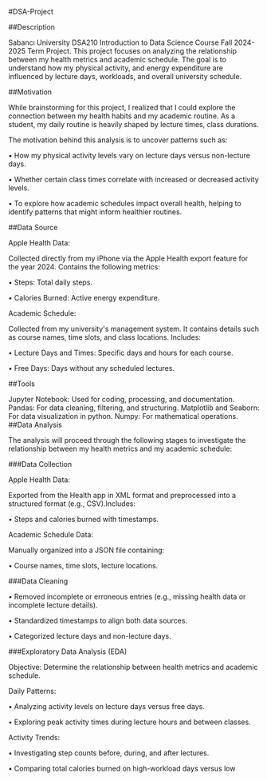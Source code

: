 #DSA-Project

##Description

Sabancı University DSA210 Introduction to Data Science Course Fall 2024-2025 Term Project. This project focuses on analyzing the relationship between my health metrics and academic schedule. The goal is to understand how my physical activity, and energy expenditure are influenced by lecture days, workloads, and overall university schedule.

##Motivation

While brainstorming for this project, I realized that I could explore the connection between my health habits and my academic routine. As a student, my daily routine is heavily shaped by lecture times, class durations.

The motivation behind this analysis is to uncover patterns such as:

• How my physical activity levels vary on lecture days versus non-lecture days.

• Whether certain class times correlate with increased or decreased activity levels.

• To explore how academic schedules impact overall health, helping to identify patterns that might inform healthier routines.

##Data Source

Apple Health Data:

Collected directly from my iPhone via the Apple Health export feature for the year 2024. Contains the following metrics:

• Steps: Total daily steps.

• Calories Burned: Active energy expenditure.

Academic Schedule:

Collected from my university's management system. It contains details such as course names, time slots, and class locations. Includes:

• Lecture Days and Times: Specific days and hours for each course.

• Free Days: Days without any scheduled lectures.

##Tools

Jupyter Notebook: Used for coding, processing, and documentation.
Pandas: For data cleaning, filtering, and structuring.
Matplotlib and Seaborn: For data visualization in python.
Numpy: For mathematical operations.
##Data Analysis

The analysis will proceed through the following stages to investigate the relationship between my health metrics and my academic schedule:

###Data Collection

Apple Health Data:

Exported from the Health app in XML format and preprocessed into a structured format (e.g., CSV).Includes:

• Steps and calories burned with timestamps.

Academic Schedule Data:

Manually organized into a JSON file containing:

• Course names, time slots, lecture locations.

###Data Cleaning

• Removed incomplete or erroneous entries (e.g., missing health data or incomplete lecture details).

• Standardized timestamps to align both data sources.

• Categorized lecture days and non-lecture days.

###Exploratory Data Analysis (EDA)

Objective: Determine the relationship between health metrics and academic schedule.

Daily Patterns:

• Analyzing activity levels on lecture days versus free days.

• Exploring peak activity times during lecture hours and between classes.

Activity Trends:

• Investigating step counts before, during, and after lectures.

• Comparing total calories burned on high-workload days versus low
